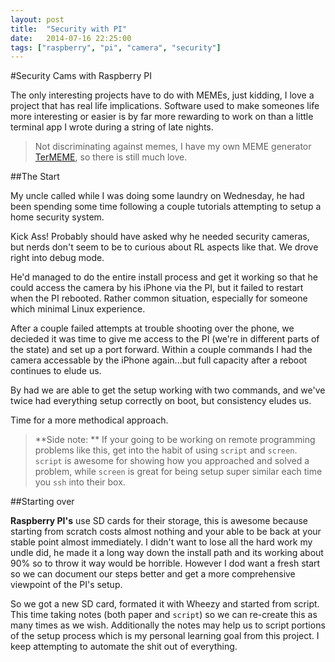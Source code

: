 ```yaml
---
layout: post
title:  "Security with PI"
date:   2014-07-16 22:25:00
tags: ["raspberry", "pi", "camera", "security"]
---
```


#Security Cams with Raspberry PI

The only interesting projects have to do with MEMEs, just kidding, I love a
project that has real life implications. Software used to make someones life
more interesting or easier is by far more rewarding to work on than a little
terminal app I wrote during a string of late nights.

> Not discriminating against memes, I have my own MEME generator
  [TerMEME](//github.com/otternq/termeme), so there is still much love.

##The Start

My uncle called while I was doing some laundry on Wednesday, he had been spending
some time following a couple tutorials attempting to setup a home security system.

Kick Ass! Probably should have asked why he needed security cameras, but nerds don't
seem to be to curious about RL aspects like that. We drove right into debug mode.

He'd managed to do the entire install process and get it working so that he could
access the camera by his iPhone via the PI, but it failed to restart when the
PI rebooted. Rather common situation, especially for someone which minimal Linux
experience.

After a couple failed attempts at trouble shooting over the phone, we decieded it
was time to give me access to the PI (we're in different parts of the state) and
set up a port forward. Within a couple commands I had the camera accessable by
the iPhone again...but full capacity after a reboot continues to elude us.

By had we are able to get the setup working with two commands, and we've twice had
everything setup correctly on boot, but consistency eludes us.

Time for a more methodical approach.

> **Side note: **
> If your going to be working on remote programming problems like this, get into
> the habit of using `script` and `screen`. `script` is awesome for showing how
> you approached and solved a problem, while `screen` is great for being setup
> super similar each time you `ssh` into their box.

##Starting over

**Raspberry PI's** use SD cards for their storage, this is awesome because starting
from scratch costs almost nothing and your able to be back at your stable point almost
immediately. I didn't want to lose all the hard work my undle did, he made it a long
way down the install path and its working about 90% so to throw it way would be horrible.
However I dod want a fresh start so we can document our steps better and get a more comprehensive
viewpoint of the PI's setup.

So we got a new SD card, formated it with Wheezy and started from script. This time taking
notes (both paper and `script`) so we can re-create this as many times as we wish.
Additionally the notes may help us to script portions of the setup process which
is my personal learning goal from this project. I keep attempting to automate the
shit out of everything.
